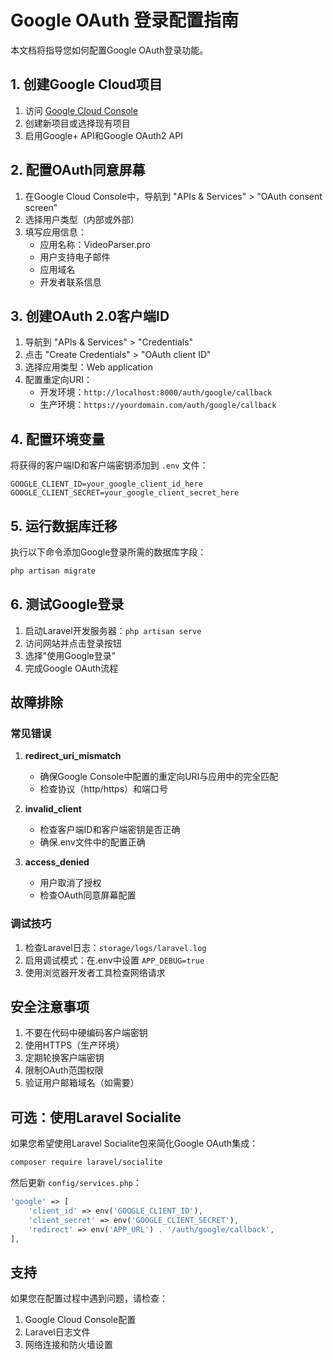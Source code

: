 # Google OAuth 登录配置指南

本文档将指导您如何配置Google OAuth登录功能。

## 1. 创建Google Cloud项目

1. 访问 [Google Cloud Console](https://console.cloud.google.com/)
2. 创建新项目或选择现有项目
3. 启用Google+ API和Google OAuth2 API

## 2. 配置OAuth同意屏幕

1. 在Google Cloud Console中，导航到 "APIs & Services" > "OAuth consent screen"
2. 选择用户类型（内部或外部）
3. 填写应用信息：
   - 应用名称：VideoParser.pro
   - 用户支持电子邮件
   - 应用域名
   - 开发者联系信息

## 3. 创建OAuth 2.0客户端ID

1. 导航到 "APIs & Services" > "Credentials"
2. 点击 "Create Credentials" > "OAuth client ID"
3. 选择应用类型：Web application
4. 配置重定向URI：
   - 开发环境：`http://localhost:8000/auth/google/callback`
   - 生产环境：`https://yourdomain.com/auth/google/callback`

## 4. 配置环境变量

将获得的客户端ID和客户端密钥添加到 `.env` 文件：

```env
GOOGLE_CLIENT_ID=your_google_client_id_here
GOOGLE_CLIENT_SECRET=your_google_client_secret_here
```

## 5. 运行数据库迁移

执行以下命令添加Google登录所需的数据库字段：

```bash
php artisan migrate
```

## 6. 测试Google登录

1. 启动Laravel开发服务器：`php artisan serve`
2. 访问网站并点击登录按钮
3. 选择"使用Google登录"
4. 完成Google OAuth流程

## 故障排除

### 常见错误

1. **redirect_uri_mismatch**
   - 确保Google Console中配置的重定向URI与应用中的完全匹配
   - 检查协议（http/https）和端口号

2. **invalid_client**
   - 检查客户端ID和客户端密钥是否正确
   - 确保.env文件中的配置正确

3. **access_denied**
   - 用户取消了授权
   - 检查OAuth同意屏幕配置

### 调试技巧

1. 检查Laravel日志：`storage/logs/laravel.log`
2. 启用调试模式：在.env中设置 `APP_DEBUG=true`
3. 使用浏览器开发者工具检查网络请求

## 安全注意事项

1. 不要在代码中硬编码客户端密钥
2. 使用HTTPS（生产环境）
3. 定期轮换客户端密钥
4. 限制OAuth范围权限
5. 验证用户邮箱域名（如需要）

## 可选：使用Laravel Socialite

如果您希望使用Laravel Socialite包来简化Google OAuth集成：

```bash
composer require laravel/socialite
```

然后更新 `config/services.php`：

```php
'google' => [
    'client_id' => env('GOOGLE_CLIENT_ID'),
    'client_secret' => env('GOOGLE_CLIENT_SECRET'),
    'redirect' => env('APP_URL') . '/auth/google/callback',
],
```

## 支持

如果您在配置过程中遇到问题，请检查：
1. Google Cloud Console配置
2. Laravel日志文件
3. 网络连接和防火墙设置